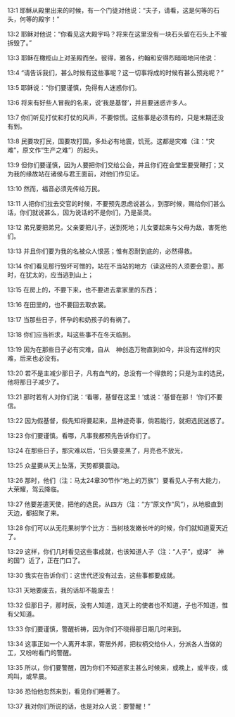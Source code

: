 <a id="1"></a>13:1  耶稣从殿里出来的时候，有一个门徒对他说：“夫子，请看，这是何等的石头，何等的殿宇！”  

<a id="2"></a>13:2  耶稣对他说：“你看见这大殿宇吗？将来在这里没有一块石头留在石头上不被拆毁了。”  

<a id="3"></a>13:3  耶稣在橄榄山上对圣殿而坐。彼得，雅各，约翰和安得烈暗暗地问他说：  

<a id="4"></a>13:4  “请告诉我们，甚么时候有这些事呢？这一切事将成的时候有甚么预兆呢？”  

<a id="5"></a>13:5  耶稣说：“你们要谨慎，免得有人迷惑你们。  

<a id="6"></a>13:6  将来有好些人冒我的名来，说‘我是基督’，并且要迷惑许多人。  

<a id="7"></a>13:7  你们听见打仗和打仗的风声，不要惊慌。这些事是必须有的，只是末期还没有到。  

<a id="8"></a>13:8  民要攻打民，国要攻打国，多处必有地震，饥荒。这都是灾难（注：“灾难”，原文作“生产之难”）的起头。  

<a id="9"></a>13:9  但你们要谨慎，因为人要把你们交给公会，并且你们在会堂里要受鞭打；又为我的缘故站在诸侯与君王面前，对他们作见证。  

<a id="10"></a>13:10  然而，福音必须先传给万民。  

<a id="11"></a>13:11  人把你们拉去交官的时候，不要预先思虑说甚么，到那时候，赐给你们甚么话，你们就说甚么，因为说话的不是你们，乃是圣灵。  

<a id="12"></a>13:12  弟兄要把弟兄，父亲要把儿子，送到死地；儿女要起来与父母为敌，害死他们。  

<a id="13"></a>13:13  并且你们要为我的名被众人恨恶；惟有忍耐到底的，必然得救。  

<a id="14"></a>13:14  你们看见那行毁坏可憎的，站在不当站的地方（读这经的人须要会意）。那时，在犹太的，应当逃到山上；　  

<a id="15"></a>13:15  在房上的，不要下来，也不要进去拿家里的东西；  

<a id="16"></a>13:16  在田里的，也不要回去取衣裳。  

<a id="17"></a>13:17  当那些日子，怀孕的和奶孩子的有祸了。　  

<a id="18"></a>13:18  你们应当祈求，叫这些事不在冬天临到。  

<a id="19"></a>13:19  因为在那些日子必有灾难，自从　神创造万物直到如今，并没有这样的灾难，后来也必没有。  

<a id="20"></a>13:20  若不是主减少那日子，凡有血气的，总没有一个得救的；只是为主的选民，他将那日子减少了。  

<a id="21"></a>13:21  那时若有人对你们说：‘看哪，基督在这里！’或说：‘基督在那！ ’你们不要信。  

<a id="22"></a>13:22  因为假基督，假先知将要起来，显神迹奇事，倘若能行，就把选民迷惑了。  

<a id="23"></a>13:23  你们要谨慎。看哪，凡事我都预先告诉你们了。  

<a id="24"></a>13:24  在那些日子，那灾难以后，‘日头要变黑了，月亮也不放光，  

<a id="25"></a>13:25  众星要从天上坠落，天势都要震动。  

<a id="26"></a>13:26  那时，他们（注：马太24章30节作“地上的万族”）要看见人子有大能力，大荣耀，驾云降临。  

<a id="27"></a>13:27  他要差遣天使，把他的选民，从四方（注：“方”原文作“风”），从地极直到天边，都招聚了来。  

<a id="28"></a>13:28  你们可以从无花果树学个比方：当树枝发嫩长叶的时候，你们就知道夏天近了。  

<a id="29"></a>13:29  这样，你们几时看见这些事成就，也该知道人子（注：“人子”，或译“　神的国”）近了，正在门口了。  

<a id="30"></a>13:30  我实在告诉你们：这世代还没有过去，这些事都要成就。  

<a id="31"></a>13:31  天地要废去，我的话却不能废去！  

<a id="32"></a>13:32  但那日子，那时辰，没有人知道，连天上的使者也不知道，子也不知道，惟有父知道。  

<a id="33"></a>13:33  你们要谨慎，警醒祈祷，因为你们不晓得那日期几时来到。  

<a id="34"></a>13:34  这事正如一个人离开本家，寄居外邦，把权柄交给仆人，分派各人当做的工，又吩咐看门的警醒。  

<a id="35"></a>13:35  所以，你们要警醒，因为你们不知道家主甚么时候来，或晚上，或半夜，或鸡叫，或早晨。  

<a id="36"></a>13:36  恐怕他忽然来到，看见你们睡著了。  

<a id="37"></a>13:37  我对你们所说的话，也是对众人说：要警醒！”  
